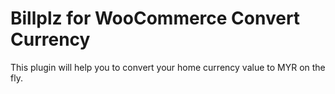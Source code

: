 # Billplz for WooCommerce Convert Currency

This plugin will help you to convert your home currency value to MYR on the fly.